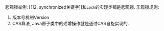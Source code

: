 悲观锁举例: [[12. synchronized关键字]]和`Lock`的实现类都是悲观锁.
乐观锁规则: 
1. 版本号机制Version
2. CAS算法, Java原子类中的递增操作就是通过CAS自旋实现的.